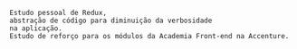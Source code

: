     Estudo pessoal de Redux,
    abstração de código para diminuição da verbosidade 
    na aplicação. 
    Estudo de reforço para os módulos da Academia Front-end na Accenture.
